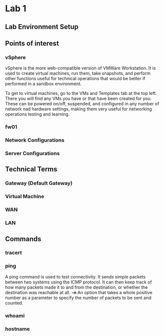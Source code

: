 # Lab 1
## Lab Environment Setup

## Points of interest

### vSphere
vSphere is the more web-compatible version of VMWare Workstation.  It is used to create virtual machines, run them, take snapshots, and perform other functions useful for technical operations that would be better if performed in a sandbox environment.

To get to virtual machines, go to the VMs and Templates tab at the top left.  There you will find any VMs you have or that have been created for you.  These can be powered on/off, suspended, and configured in any number of network nad hardware settings, making them very useful for networking operations testing and learning.

### fw01


### Network Configurations


### Server Configurations


## Technical Terms

### Gateway (Default Gateway)


### Virtual Machine


### WAN


### LAN


## Commands

### tracert


### ping
A ping command is used to test connectivity.  It sends simple packets between two systems using the ICMP protocol.  It can then keep track of how many packets made it to and from the destination, or whether the destination was reachable at all.
**-n** An option that takes a whole positive number as a parameter to specify the number of packets to be sent and counted.



### whoami


### hostname






